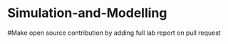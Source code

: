 # Simulation-and-Modelling
#Make open source contribution by adding full lab report on pull request
